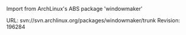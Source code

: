Import from ArchLinux's ABS package 'windowmaker'

URL: svn://svn.archlinux.org/packages/windowmaker/trunk
Revision: 196284
